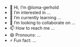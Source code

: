 - 👋 Hi, I’m @loma-gerhold
- 👀 I’m interested in ...
- 🌱 I’m currently learning ...
- 💞️ I’m looking to collaborate on ...
- 📫 How to reach me ...
- 😄 Pronouns: ...
- ⚡ Fun fact: ...

<!---
loma-gerhold/loma-gerhold is a ✨ special ✨ repository because its `README.md` (this file) appears on your GitHub profile.
You can click the Preview link to take a look at your changes.
--->
